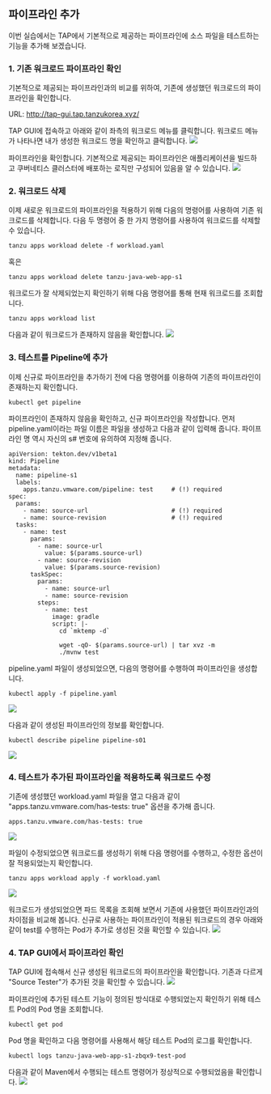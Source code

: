 ## 파이프라인 추가
이번 실습에서는 TAP에서 기본적으로 제공하는 파이프라인에 소스 파일을 테스트하는 기능을 추가해 보겠습니다.

### 1. 기존 워크로드 파이프라인 확인
기본적으로 제공되는 파이프라인과의 비교를 위하여, 기존에 생성했던 워크로드의 파이프라인을 확인합니다. 

URL: http://tap-gui.tap.tanzukorea.xyz/

TAP GUI에 접속하고 아래와 같이 좌측의 워크로드 메뉴를 클릭합니다. 워크로드 메뉴가 나타나면 내가 생성한 워크로드 명을 확인하고 클릭합니다.
![](../images/scc-01.png)

파이프라인을 확인합니다. 기본적으로 제공되는 파이프라인은 애플리케이션을 빌드하고 쿠버네티스 클러스터에 배포하는 로직만 구성되어 있음을 알 수 있습니다.
![](../images/scc-02.png)

### 2. 워크로드 삭제

이제 새로운 워크로드의 파이프라인을 적용하기 위해 다음의 명령어를 사용하여 기존 워크로드를 삭제합니다. 다음 두 명령어 중 한 가지 명령어를 사용하여 워크로드를 삭제할 수 있습니다.
```
tanzu apps workload delete -f workload.yaml
```
혹은
```
tanzu apps workload delete tanzu-java-web-app-s1
```

워크로드가 잘 삭제되었는지 확인하기 위해 다음 명령어를 통해 현재 워크로드를 조회합니다.
```
tanzu apps workload list
```

다음과 같이 워크로드가 존재하지 않음을 확인합니다.
![](../images/scc-03.png)

### 3. 테스트를 Pipeline에 추가
이제 신규로 파이프라인을 추가하기 전에 다음 명령어를 이용하여 기존의 파이프라인이 존재하는지 확인합니다.
```
kubectl get pipeline
```

파이프라인이 존재하지 않음을 확인하고, 신규 파이프라인을 작성합니다. 먼저 pipeline.yaml이라는 파일 이름은 파일을 생성하고 다음과 같이 입력해 줍니다. 파이프라인 명 역시 자신의 s# 번호에 유의하여 지정해 줍니다.
```
apiVersion: tekton.dev/v1beta1
kind: Pipeline
metadata:
  name: pipeline-s1
  labels:
    apps.tanzu.vmware.com/pipeline: test     # (!) required
spec:
  params:
    - name: source-url                       # (!) required
    - name: source-revision                  # (!) required
  tasks:
    - name: test
      params:
        - name: source-url
          value: $(params.source-url)
        - name: source-revision
          value: $(params.source-revision)
      taskSpec:
        params:
          - name: source-url
          - name: source-revision
        steps:
          - name: test
            image: gradle
            script: |-
              cd `mktemp -d`

              wget -qO- $(params.source-url) | tar xvz -m
              ./mvnw test
```

pipeline.yaml 파일이 생성되었으면, 다음의 명령어를 수행하여 파이프라인을 생성합니다.
```
kubectl apply -f pipeline.yaml
```
![](../images/scc-04.png)

다음과 같이 생성된 파이프라인의 정보를 확인합니다.
```
kubectl describe pipeline pipeline-s01
```
![](../images/scc-05.png)

### 4. 테스트가 추가된 파이프라인을 적용하도록 워크로드 수정
기존에 생성했던 workload.yaml 파일을 열고 다음과 같이 "apps.tanzu.vmware.com/has-tests: true" 옵션을 추가해 줍니다.
```
apps.tanzu.vmware.com/has-tests: true
```
![](../images/scc-10.png)

파일이 수정되었으면 워크로드를 생성하기 위해 다음 명령어를 수행하고, 수정한 옵션이 잘 적용되었는지 확인합니다.
```
tanzu apps workload apply -f workload.yaml
```

![](../images/scc-06.png)

워크로드가 생성되었으면 파드 목록을 조회해 보면서 기존에 사용했던 파이프라인과의 차이점을 비교해 봅니다. 신규로 사용하는 파이프라인이 적용된 워크로드의 경우 아래와 같이 test를 수행하는 Pod가 추가로 생성된 것을 확인할 수 있습니다.
![](../images/scc-07.png)

### 4. TAP GUI에서 파이프라인 확인
TAP GUI에 접속해서 신규 생성된 워크로드의 파이프라인을 확인합니다. 기존과 다르게 "Source Tester"가 추가된 것을 확인할 수 있습니다.
![](../images/scc-08.png)

파이프라인에 추가된 테스트 기능이 정의된 방식대로 수행되었는지 확인하기 위해 테스트 Pod의 Pod 명을 조회합니다.
```
kubectl get pod
```

Pod 명을 확인하고 다음 명령어를 사용해서 해당 테스트 Pod의 로그를 확인합니다.
```
kubectl logs tanzu-java-web-app-s1-zbqx9-test-pod
```

다음과 같이 Maven에서 수행되는 테스트 명령어가 정상적으로 수행되었음을 확인합니다.
![](../images/scc-09.png)
